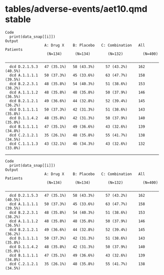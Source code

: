 # tables/adverse-events/aet10.qmd stable

    Code
      print(data_snap[[i]])
    Output
                      A: Drug X    B: Placebo   C: Combination   All Patients
                       (N=134)      (N=134)        (N=132)         (N=400)   
      ———————————————————————————————————————————————————————————————————————
      dcd D.2.1.5.3   47 (35.1%)   58 (43.3%)     57 (43.2%)     162 (40.5%) 
      dcd A.1.1.1.1   50 (37.3%)   45 (33.6%)     63 (47.7%)     158 (39.5%) 
      dcd B.2.2.3.1   48 (35.8%)   54 (40.3%)     51 (38.6%)     153 (38.2%) 
      dcd A.1.1.1.2   48 (35.8%)   48 (35.8%)     50 (37.9%)     146 (36.5%) 
      dcd B.2.1.2.1   49 (36.6%)   44 (32.8%)     52 (39.4%)     145 (36.2%) 
      dcd D.1.1.1.1   50 (37.3%)   42 (31.3%)     51 (38.6%)     143 (35.8%) 
      dcd D.1.1.4.2   48 (35.8%)   42 (31.3%)     50 (37.9%)     140 (35.0%) 
      dcd B.1.1.1.1   47 (35.1%)   49 (36.6%)     43 (32.6%)     139 (34.8%) 
      dcd C.2.1.2.1   35 (26.1%)   48 (35.8%)     55 (41.7%)     138 (34.5%) 
      dcd C.1.1.1.3   43 (32.1%)   46 (34.3%)     43 (32.6%)     132 (33.0%) 

---

    Code
      print(data_snap[[i]])
    Output
                      A: Drug X    B: Placebo   C: Combination   All Patients
                       (N=134)      (N=134)        (N=132)         (N=400)   
      ———————————————————————————————————————————————————————————————————————
      dcd D.2.1.5.3   47 (35.1%)   58 (43.3%)     57 (43.2%)     162 (40.5%) 
      dcd A.1.1.1.1   50 (37.3%)   45 (33.6%)     63 (47.7%)     158 (39.5%) 
      dcd B.2.2.3.1   48 (35.8%)   54 (40.3%)     51 (38.6%)     153 (38.2%) 
      dcd A.1.1.1.2   48 (35.8%)   48 (35.8%)     50 (37.9%)     146 (36.5%) 
      dcd B.2.1.2.1   49 (36.6%)   44 (32.8%)     52 (39.4%)     145 (36.2%) 
      dcd D.1.1.1.1   50 (37.3%)   42 (31.3%)     51 (38.6%)     143 (35.8%) 
      dcd D.1.1.4.2   48 (35.8%)   42 (31.3%)     50 (37.9%)     140 (35.0%) 
      dcd B.1.1.1.1   47 (35.1%)   49 (36.6%)     43 (32.6%)     139 (34.8%) 
      dcd C.2.1.2.1   35 (26.1%)   48 (35.8%)     55 (41.7%)     138 (34.5%) 

